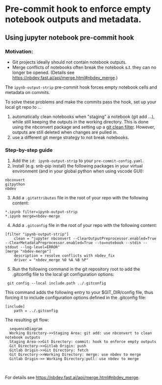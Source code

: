 # Pre-commit hook to enforce empty notebook outputs and metadata.
## Using jupyter notebook pre-commit hook
### Motivation:
- Git projects ideally should not contain notebook outputs.
- Merge conflicts of notebooks often break the notebook s.t. they can no longer be opened. (Details see https://nbdev.fast.ai/api/merge.html#nbdev_merge.)

The `ipynb-output-strip` pre-commit hook forces empty notebook cells and metadata on commits.

To solve these problems and make the commits pass the hook, set up your local git repo to ...
1. automatically clean notebooks when "staging" a notebook (git add ...), while still keeping the outputs in the working directory. This is done using the nbconvert package and setting up a [git clean filter](https://git-scm.com/book/en/v2/Customizing-Git-Git-Attributes).  However, outputs are still deleted when changes are pulled in.
2. use a different git merge strategy to not break notebooks.

### Step-by-step guide
1. Add the `id: ipynb-output-strip` to your `pre-commit-config.yaml`.
2. Install (e.g. snb-pip install) the following packages in your virtual environment (and in your global python when using vscode GUI):
```
nbconvert
gitpython
nbdev
```
3. Add a `.gitattributes` file in the root of your repo with the following content: 
```
*.ipynb filter=ipynb-output-strip
*.ipynb merge=nbdev-merge
```
4. Add a `.gitconfig` file in the root of your repo with the following content: 
```
[filter "ipynb-output-strip"]
    clean = "jupyter nbconvert --ClearOutputPreprocessor.enabled=True --ClearMetadataPreprocessor.enabled=True --to=notebook --stdin --stdout --log-level=ERROR"
[merge "nbdev-merge"]
    description = resolve conflicts with nbdev_fix
    driver = "nbdev_merge %O %A %B %P"
```
5. Run the following command in the git repository root to add the .gitconfig file to the local git configuration options:
```
 git config --local include.path ../.gitconfig
```
This command adds the following entry to your $GIT_DIR/config file, thus forcing it to include configuration options defined in the .gitconfig file:
```
[include]
    path = ../.gitconfig
```
The resulting git flow:
```mermaid
  sequenceDiagram
  Working Directory->>Staging Area: git add: use nbconvert to clean notebook outputs
  Staging Area->>Git Directory: commit: hook to enforce empty outputs
  Git Directory->>Gitlab Origin: push
  Gitlab Origin->>Git Directory: fetch
  Git Directory->>Working Directory: merge: use nbdev to merge
  Gitlab Origin->> Working Directory:pull: use nbdev to merge
```



 

For details see https://nbdev.fast.ai/api/merge.html#nbdev_merge.
